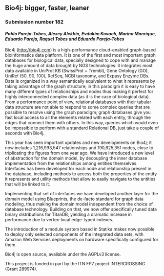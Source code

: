 ## Bio4j: bigger, faster, leaner

### Submission number **182**

#### _Pablo Pareja-Tobes, Alexey Alekhin, Evdokim Kovach, Marina Manrique, Eduardo Pareja, Raquel Tobes and Eduardo Pareja-Tobes_

Bio4j (http://bio4j.com) is a high-performance cloud-enabled graph-based bioinformatics data platform. It is one of the first and most important graph databases for biological data, specially designed to cope with and manage the huge amount of data brought by NGS technologies: it integrates most data available in UniProt KB (SwissProt + Trembl), Gene Ontology (GO), UniRef (50, 90, 100), RefSeq, NCBI taxonomy, and Expasy Enzyme DBs. Data is organized in a way semantically equivalent to what it represents by taking advantage of the graph structure; in this paradigm it is easy to have many different types of relationships and nodes thus making it perfect for highly interconnected complex data (as it is the case of biological data). From a performance point of view, relational databases with their tabular data structure are not able to respond to some complex queries that are possible to resolve using the graph paradigm; graph databases give you fast local access to all the elements related with each entity, through the edges that connect them with others. In this way, queries which would even be impossible to perform with a standard Relational DB, just take a couple of seconds with Bio4j.

This year has seen important updates and new developments on Bio4j; it now includes 1,216,993,547 relationships and 190,625,351 nodes, close to triplicating the figures from one year ago. We have introduced a new level of abstraction for the domain model, by decoupling the inner database implementation from the relationships among entities themselves. Interfaces has been developed for each node and relationship present in the database, including methods to access both the properties of the entity it represents and utility methods that allow to easily navigate to the entities that will be linked to it. 

Implementing that set of interfaces we have developed another layer for the domain model using Blueprints, the de-facto standard for graph data modeling, thus making the domain model independent from the choice of database technology. Building on that, we now offer specifically tuned data binary distributions for TitanDB, yielding a dramatic increase in performance due to vertex-local edge-typed indexes. 

The introduction of a module system based in Statika makes now possible to deploy only selected components of the integrated data sets, with Amazon Web Services deployments on hardware specifically configured for them. 

Bio4j is open source, available under the AGPLv3 license. 

This project is funded in part by the ITN FP7 project INTERCROSSING (Grant 289974).
